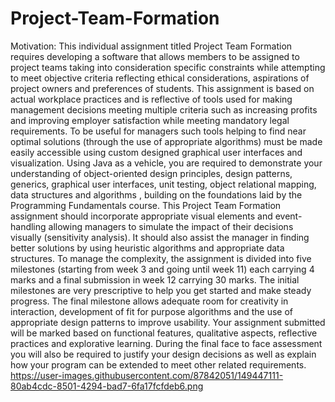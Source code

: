 # Project-Team-Formation
Motivation:  This  individual  assignment  titled  Project  Team  Formation  requires  developing  a  software  that  allows  members  to  be  assigned  to  project  teams  taking  into  consideration  specific  constraints  while  attempting  to  meet  objective  criteria  reflecting  ethical  considerations,  aspirations  of  project  owners  and  preferences  of  students.  This  assignment  is  based  on  actual  workplace  practices  and  is  reflective  of  tools  used  for  making  management  decisions  meeting multiple criteria such as increasing profits and improving employer satisfaction while meeting mandatory legal  requirements. To be useful for managers such tools helping to find near optimal solutions (through the use of appropriate  algorithms) must be made easily accessible using custom designed graphical user interfaces and visualization.   Using Java as a vehicle, you are required to demonstrate your understanding of object-oriented design principles, design  patterns,  generics,  graphical  user  interfaces,  unit  testing,  object  relational  mapping,  data  structures  and  algorithms ,  building  on  the  foundations  laid  by  the  Programming  Fundamentals  course.    This Project  Team  Formation  assignment  should incorporate appropriate visual elements and event-handling allowing managers to simulate the  impact  of  their  decisions  visually  (sensitivity  analysis).  It  should  also  assist  the  manager  in  finding  better  solutions  by  using  heuristic  algorithms  and  appropriate  data  structures.  To  manage  the  complexity,  the  assignment  is  divided  into  five  milestones  (starting from week 3 and going until week 11) each carrying 4 marks and a final submission in week 12 carrying 30 marks.  The initial milestones are very prescriptive to help you get started and make steady progress. The final milestone allows  adequate room for creativity in interaction, development of fit for purpose algorithms and the use of appropriate design  patterns  to  improve  usability.    Your  assignment  submitted  will  be  marked  based  on  functional  features,  qualitative  aspects, reflective practices and explorative learning. During the final face to face assessment you will also be required  to justify your design decisions as well as explain how your program can be extended to meet other related requirements. 
https://user-images.githubusercontent.com/87842051/149447111-80ab4cdc-8501-4294-bad7-6fa17fcfdeb6.png
